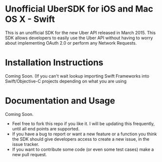 # Unofficial UberSDK for iOS and Mac OS X - Swift

This is an unofficial SDK for the new Uber API released in March 2015. This SDK allows developers to easily use the Uber API without having to worry about implementing OAuth 2.0 or perform any Network Requests.

# Installation Instructions 
Coming Soon. (If you can't wait lookup importing Swift Frameworks into Swift/Objective-C projects depending on what you are using

# Documentation and Usage 
Coming Soon.

- Feel free to fork this repo if you like it. I will be updating this frequently, until all end points are supported.
- If you have a bug to report or want a new feature or a function you think the SDK should give developers access to create a new issue, in the issue tracker.
- If you want to contribute some code (or even some test cases) make a new pull request.
